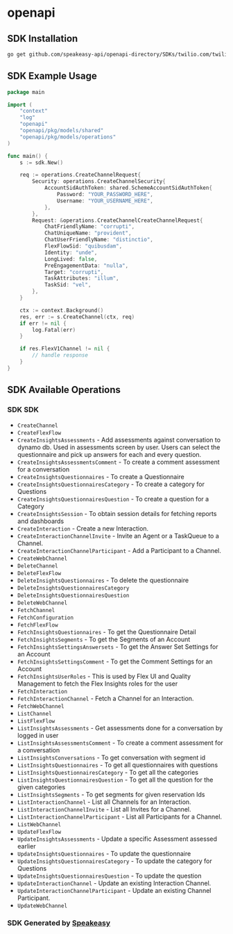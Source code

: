 # openapi

<!-- Start SDK Installation -->
## SDK Installation

```bash
go get github.com/speakeasy-api/openapi-directory/SDKs/twilio.com/twilio_flex_v1/1.40.0/go
```
<!-- End SDK Installation -->

## SDK Example Usage
<!-- Start SDK Example Usage -->
```go
package main

import (
    "context"
    "log"
    "openapi"
    "openapi/pkg/models/shared"
    "openapi/pkg/models/operations"
)

func main() {
    s := sdk.New()

    req := operations.CreateChannelRequest{
        Security: operations.CreateChannelSecurity{
            AccountSidAuthToken: shared.SchemeAccountSidAuthToken{
                Password: "YOUR_PASSWORD_HERE",
                Username: "YOUR_USERNAME_HERE",
            },
        },
        Request: &operations.CreateChannelCreateChannelRequest{
            ChatFriendlyName: "corrupti",
            ChatUniqueName: "provident",
            ChatUserFriendlyName: "distinctio",
            FlexFlowSid: "quibusdam",
            Identity: "unde",
            LongLived: false,
            PreEngagementData: "nulla",
            Target: "corrupti",
            TaskAttributes: "illum",
            TaskSid: "vel",
        },
    }

    ctx := context.Background()
    res, err := s.CreateChannel(ctx, req)
    if err != nil {
        log.Fatal(err)
    }

    if res.FlexV1Channel != nil {
        // handle response
    }
}
```
<!-- End SDK Example Usage -->

<!-- Start SDK Available Operations -->
## SDK Available Operations

### SDK SDK

* `CreateChannel`
* `CreateFlexFlow`
* `CreateInsightsAssessments` - Add assessments against conversation to dynamo db. Used in assessments screen by user. Users can select the questionnaire and pick up answers for each and every question.
* `CreateInsightsAssessmentsComment` - To create a comment assessment for a conversation
* `CreateInsightsQuestionnaires` - To create a Questionnaire
* `CreateInsightsQuestionnairesCategory` - To create a category for Questions
* `CreateInsightsQuestionnairesQuestion` - To create a question for a Category
* `CreateInsightsSession` - To obtain session details for fetching reports and dashboards
* `CreateInteraction` - Create a new Interaction.
* `CreateInteractionChannelInvite` - Invite an Agent or a TaskQueue to a Channel.
* `CreateInteractionChannelParticipant` - Add a Participant to a Channel.
* `CreateWebChannel`
* `DeleteChannel`
* `DeleteFlexFlow`
* `DeleteInsightsQuestionnaires` - To delete the questionnaire
* `DeleteInsightsQuestionnairesCategory`
* `DeleteInsightsQuestionnairesQuestion`
* `DeleteWebChannel`
* `FetchChannel`
* `FetchConfiguration`
* `FetchFlexFlow`
* `FetchInsightsQuestionnaires` - To get the Questionnaire Detail
* `FetchInsightsSegments` - To get the Segments of an Account
* `FetchInsightsSettingsAnswersets` - To get the Answer Set Settings for an Account
* `FetchInsightsSettingsComment` - To get the Comment Settings for an Account
* `FetchInsightsUserRoles` - This is used by Flex UI and Quality Management to fetch the Flex Insights roles for the user
* `FetchInteraction`
* `FetchInteractionChannel` - Fetch a Channel for an Interaction.
* `FetchWebChannel`
* `ListChannel`
* `ListFlexFlow`
* `ListInsightsAssessments` - Get assessments done for a conversation by logged in user
* `ListInsightsAssessmentsComment` - To create a comment assessment for a conversation
* `ListInsightsConversations` - To get conversation with segment id
* `ListInsightsQuestionnaires` - To get all questionnaires with questions
* `ListInsightsQuestionnairesCategory` - To get all the categories
* `ListInsightsQuestionnairesQuestion` - To get all the question for the given categories
* `ListInsightsSegments` - To get segments for given reservation Ids
* `ListInteractionChannel` - List all Channels for an Interaction.
* `ListInteractionChannelInvite` - List all Invites for a Channel.
* `ListInteractionChannelParticipant` - List all Participants for a Channel.
* `ListWebChannel`
* `UpdateFlexFlow`
* `UpdateInsightsAssessments` - Update a specific Assessment assessed earlier
* `UpdateInsightsQuestionnaires` - To update the questionnaire
* `UpdateInsightsQuestionnairesCategory` - To update the category for Questions
* `UpdateInsightsQuestionnairesQuestion` - To update the question
* `UpdateInteractionChannel` - Update an existing Interaction Channel.
* `UpdateInteractionChannelParticipant` - Update an existing Channel Participant.
* `UpdateWebChannel`
<!-- End SDK Available Operations -->

### SDK Generated by [Speakeasy](https://docs.speakeasyapi.dev/docs/using-speakeasy/client-sdks)
